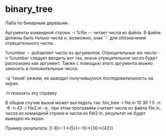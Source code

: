 binary_tree
===========
Лаба по бинарным деревьям.

Аргументы командной строки:
   -i %file -- читает числа из файла. В файле должны быть только числа и, возможно, знак '-' для обозначения отрицательного числа.

   %number -- добавляет число из аргументов. Отрицательные же числа
   -n %number следует вводить вот так, иначе отрицательное число будет распознано как аргумент. Также с помощью этого аргумента можно заносить и положительные числа.

   -q 'тихий' режим, не выводит получившуюся последовательность на экран.

   -h показать эту справку.

   В общем случае вызов может выглядеть так:
   bin_tree -i file.in 10 30 1 5 -n -8 -n 42 -i file2.in -q
     , при этом программа считает числа из файла file.in, числа из командной строки и числа из file2.in, результат не будет выведен на экран.

   Пример результата:
     [[-8]<-1->{5}]<-10->{30->{42}}
